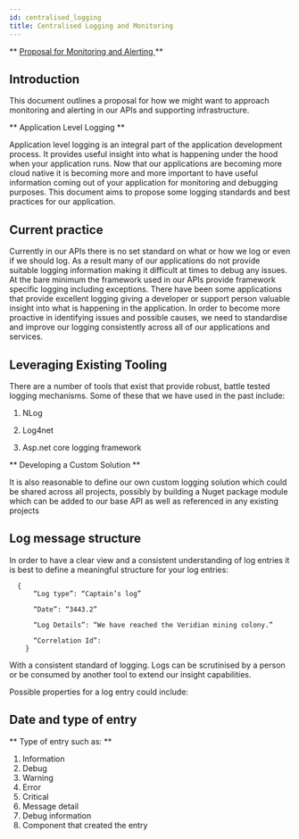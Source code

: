 ```yaml
---
id: centralised_logging
title: Centralised Logging and Monitoring
---
```

** <u> Proposal for Monitoring and Alerting </u> **

## Introduction

This document outlines a proposal for how we might want to approach monitoring and alerting in our APIs and supporting infrastructure.

** Application Level Logging **

Application level logging is an integral part of the application development process.  It provides useful insight into what is happening under the hood when your application runs.  Now that our applications are becoming more cloud native it is becoming more and more important to have useful information coming out of your application for monitoring and debugging purposes.  This document aims to propose some logging standards and best practices for our application.

## Current practice

Currently in our APIs there is no set standard on what or how we log or even if we should log.  As a result many of our applications do not provide suitable logging information making it difficult at times to debug any issues.  At the bare minimum the framework used in our APIs provide framework specific logging including exceptions.  There have been some applications that provide excellent logging giving a developer or support person valuable insight into what is happening in the application.  In order to become more proactive in identifying issues and possible causes, we need to standardise and improve our logging consistently across all of our applications and services.

## Leveraging Existing Tooling

There are a number of tools that exist that provide robust, battle tested logging mechanisms.  Some of these that we have used in the past include:
1. NLog

2. Log4net

3. Asp.net core logging framework


** Developing a Custom Solution **

It is also reasonable to define our own custom logging solution which could be shared across all projects, possibly by building a Nuget package module which can be added to our base API as well as referenced in any existing projects


## Log message structure

In order to have a clear view and a consistent understanding of log entries it is best to define a meaningful structure for your log entries:

      {
          “Log type”: “Captain’s log”

          “Date”: “3443.2”

          “Log Details”: “We have reached the Veridian mining colony.”

          “Correlation Id”:
        }

With a consistent standard of logging.  Logs can be scrutinised by a person or be consumed by another tool to extend our insight capabilities.

 Possible properties for a log entry could include:

## Date and type of entry

** Type of entry such as: **

1. Information
2. Debug
3. Warning
4. Error
5. Critical
6. Message detail
7. Debug information
8. Component that created the entry
